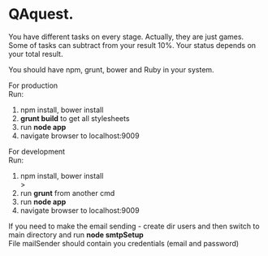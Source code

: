 <h1>QAquest.</h1>
You have different tasks on every stage. Actually, they are just games. Some of tasks can subtract from your result 10%.
 Your status depends on your total result.

You should have npm, grunt, bower and Ruby in your system.

For production <br>
Run:<br>
1)  npm install, bower install<br>
2)  <b>grunt build</b> to get all stylesheets<br>
3)  run <b>node app</b><br>
4)  navigate browser to localhost:9009<br>


For development<br>
Run:<br>
1)  npm install, bower install<br>>
2)  run <b>grunt</b> from another cmd <br>
3)  run <b>node app</b><br>
3)  navigate browser to localhost:9009<br>


If you need to make the email sending - create dir users and then switch to main directory and run <b>node smtpSetup</b><br>
File mailSender should contain you credentials (email and password)<br>


